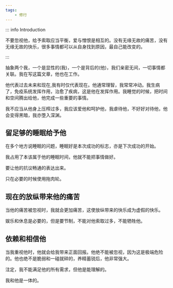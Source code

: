 ```yaml
---
tags:
    - 修行
---
```


::: info Introduction

不要忽视他，给予索取应当平衡，爱与憎恨是相互的。没有无缘无故的痛苦，没有无缘无故的快乐，很多事情都可以从自身找到原因，最自己能改变的。

:::


抽象两个我，一个是显性的(我)，一个是背后的(他)，我们亲密无间，一切事情都关联。我在写这篇文章，他也在工作。 

他代表过去未来和现在,我有时仅代表现在。他通常理智，我常常冲动。我生病了，免疫系统发挥作用，治愈了疾病，这是他在发挥作用。我睡觉的时候，把时间和空间腾出给他，他完成一些重要的事情。

我不应当从他身上压榨过多，我应该爱他和呵护他，我虐待他，不好好对待他，他会变得黑暗，我亦堕入深渊。

## 留足够的睡眠给予他

在多个地方说睡眠的问题，睡眠好是本次成功的标志，亦是下次成功的开始。

我占用了本该属于他的睡眠时间，他就不能把事情做好。

要让他的抗议畅通的表达出来。

只在必要的时候使用拖肉轮。

## 现在的放纵带来他的痛苦

当他的痛苦被忽视时，我就会更加痛苦，这使放纵带来的快乐成为虚假的快乐。

娱乐和休息是必要的，但是要节制，不能对他索取过多，不能牺牲他。

## 依赖和相信他

当我重视他时，他就会给我带来正面回报。他绝不能被忽视，因为这是极端危险的。他也绝不是脆弱和一碰就碎的，养精蓄锐后，他非常强大。

注定，我不能满足他的所有需求，但他是能理解的。

我和他是一体的。

